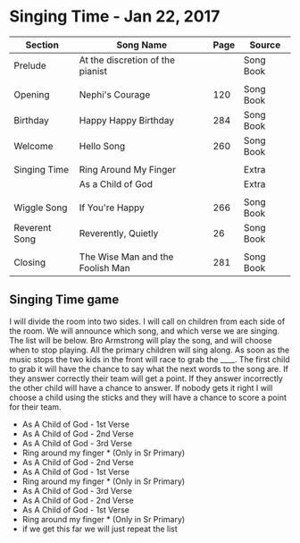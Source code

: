 Singing Time - Jan 22, 2017
===========================

| Section       | Song Name                        | Page | Source    |
|---------------|----------------------------------|------|-----------|
| Prelude       | At the discretion of the pianist |      | Song Book |
|               |                                  |      |           |
| Opening       | Nephi's Courage                  | 120  | Song Book |
| Birthday      | Happy Happy Birthday             | 284  | Song Book |
| Welcome       | Hello Song                       | 260  | Song Book |
|               |                                  |      |           |
| Singing Time  | Ring Around My Finger            |      | Extra     |
|               | As a Child of God                |      | Extra     |
|               |                                  |      |           |
| Wiggle Song   | If You're Happy                  | 266  | Song Book |
| Reverent Song | Reverently, Quietly              |  26  | Song Book |
|               |                                  |      |           |
| Closing       | The Wise Man and the Foolish Man | 281  | Song Book |

Singing Time game
-----------------

I will divide the room into two sides. I will call on children from each
side of the room. We will announce which song, and which verse we are singing.
The list will be below. Bro Armstrong will play the song, and will choose when
to stop playing. All the primary children will sing along. As soon as the
music stops the two kids in the front will race to grab the ____. The first
child to grab it will have the chance to say what the next words to the
song are. If they answer correctly their team will get a point. If they
answer incorrectly the other child will have a chance to answer. If nobody
gets it right I will choose a child using the sticks and they will have a
chance to score a point for their team.

* As A Child of God - 1st Verse
* As A Child of God - 2nd Verse
* As A Child of God - 3rd Verse
* Ring around my finger * (Only in Sr Primary)
* As A Child of God - 2nd Verse
* As A Child of God - 1st Verse
* Ring around my finger * (Only in Sr Primary)
* As A Child of God - 3rd Verse
* As A Child of God - 2nd Verse
* As A Child of God - 1st Verse
* Ring around my finger * (Only in Sr Primary)
* if we get this far we will just repeat the list